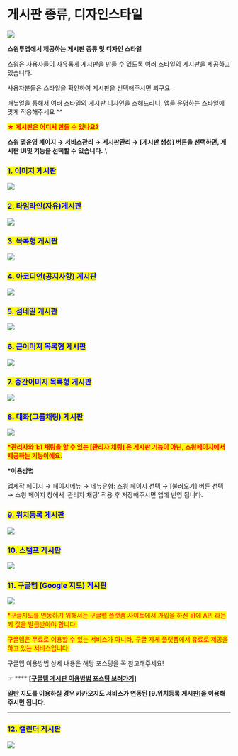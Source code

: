 # 게시판 종류, 디자인스타일

![](https://wp.swing2app.co.kr/wp-content/uploads/2018/09/2.1-%EA%B2%8C%EC%8B%9C%ED%8C%90%EC%8A%A4%ED%83%80%EC%9D%BC%EB%94%94%EC%9E%90%EC%9D%B8.png)

**스윙투앱에서 제공하는 게시판 종류 및 디자인 스타일**&#x20;

스윙은 사용자들이 자유롭게 게시판을 만들 수 있도록 여러 스타일의 게시판을 제공하고 있습니다.&#x20;

사용자분들은 스타일을 확인하여 게시판을 선택해주시면 되구요.

매뉴얼을 통해서 여러 스타일의 게시판 디자인을 소해드리니, 앱을 운영하는 스타일에 맞게 적용해주세요 ^^

<mark style="color:red;">**★ 게시판은 어디서 만들 수 있나요?**</mark>

**스윙 앱운영 페이지 → 서비스관리 → 게시판관리 → \[게시판 생성] 버튼을 선택하면, 게시판 UI및 기능을 선택할 수 있습니다.** \


### <mark style="color:blue;">**1. 이미지 게시판**</mark>

![](https://wp.swing2app.co.kr/wp-content/uploads/2018/09/01\_%EC%9D%B4%EB%AF%B8%EC%A7%80-%EA%B2%8C%EC%8B%9C%ED%8C%90.png)

### <mark style="color:blue;">**2. 타임라인(자유)게시판**</mark>

![](https://wp.swing2app.co.kr/wp-content/uploads/2018/09/02\_%ED%83%80%EC%9E%84%EB%9D%BC%EC%9D%B8-%EA%B2%8C%EC%8B%9C%ED%8C%90.jpg)

### <mark style="color:blue;">**3. 목록형 게시판**</mark>

![](https://wp.swing2app.co.kr/wp-content/uploads/2018/09/03\_%EB%AA%A9%EB%A1%9D%ED%98%95-%EA%B2%8C%EC%8B%9C%ED%8C%90.png)

### <mark style="color:blue;">**4. 아코디언(공지사항) 게시판**</mark>

![](https://wp.swing2app.co.kr/wp-content/uploads/2018/09/04\_-%EC%95%84%EC%BD%94%EB%94%94%EC%96%B8%EA%B3%B5%EC%A7%80%EC%82%AC%ED%95%AD-%EA%B2%8C%EC%8B%9C%ED%8C%90.png)

### <mark style="color:blue;">**5. 섬네일 게시판**</mark>

![](https://wp.swing2app.co.kr/wp-content/uploads/2018/09/05\_%EC%8D%B8%EB%84%A4%EC%9D%BC%ED%98%95-%EA%B2%8C%EC%8B%9C%ED%8C%90.png)

### <mark style="color:blue;">**6. 큰이미지 목록형 게시판**</mark>

![](https://wp.swing2app.co.kr/wp-content/uploads/2018/09/06\_%ED%81%B0%EC%9D%B4%EB%AF%B8%EC%A7%80-%EB%AA%A9%EB%A1%9D%ED%98%95-%EA%B2%8C%EC%8B%9C%ED%8C%90.png)

### <mark style="color:blue;">**7. 중간이미지 목록형 게시판**</mark>

![](https://wp.swing2app.co.kr/wp-content/uploads/2018/09/07\_%EC%A4%91%EA%B0%84-%EC%9D%B4%EB%AF%B8%EC%A7%80-%EB%AA%A9%EB%A1%9D%ED%98%95-%EA%B2%8C%EC%8B%9C%ED%8C%90.png)

### <mark style="color:blue;">**8. 대화(그룹채팅) 게시판**</mark>

![](https://wp.swing2app.co.kr/wp-content/uploads/2018/09/08\_%EB%8C%80%ED%99%94%EA%B7%B8%EB%A3%B9%EC%B1%84%ED%8C%85-%EA%B2%8C%EC%8B%9C%ED%8C%90.png)

<mark style="color:red;">**\*관리자와 1:1 채팅을 할 수 있는 \[관리자 채팅] 은 게시판 기능이 아닌, 스윙페이지에서 제공하는 기능이에요.**</mark>

**\*이용방법**

앱제작 페이지 → 페이지메뉴 → 메뉴유형: 스윙 페이지 선택 → \[불러오기] 버튼 선택 → 스윙 페이지 창에서 ‘관리자 채팅’ 적용 후 저장해주시면 앱에 반영 됩니다.&#x20;



### <mark style="color:blue;">**9. 위치등록 게시판**</mark>

![](https://wp.swing2app.co.kr/wp-content/uploads/2018/09/09\_2\_%EC%9C%84%EC%B9%98%EB%93%B1%EB%A1%9D-%EA%B2%8C%EC%8B%9C%ED%8C%90.jpg)

### <mark style="color:blue;">**10. 스탬프 게시판**</mark>

![](https://wp.swing2app.co.kr/wp-content/uploads/2018/09/10\_%EC%8A%A4%ED%83%AC%ED%94%84%EA%B2%8C%EC%8B%9C%ED%8C%90.png)

### <mark style="color:blue;">**11. 구글맵 (Google 지도) 게시판**</mark>

![](https://wp.swing2app.co.kr/wp-content/uploads/2018/09/11\_2\_%EA%B5%AC%EA%B8%80%EC%A7%80%EB%8F%84-%EA%B2%8C%EC%8B%9C%ED%8C%90.png)

<mark style="color:red;">\*구글지도를 연동하기 위해서는 구글맵 플랫폼 사이트에서 가입을 하신 뒤에 API 라는 키 값을 발급받아야 합니다.</mark>

<mark style="color:red;">구글맵은 무료로 이용할 수 있는 서비스가 아니라, 구글 자체 플랫폼에서 유료로 제공을 하고 있는 서비스입니다.</mark>

구글맵 이용방법 상세 내용은 해당 포스팅을 꼭 참고해주세요!

☞ **** [**\[구글맵 게시판 이용방법 포스팅 보러가기\]**](google-map.md)

**일반 지도를 이용하실 경우 카카오지도 서비스가 연동된 \[9.위치등록 게시판]을 이용해주시면 됩니다.**&#x20;

****

### <mark style="color:blue;">**12. 캘린더 게시판**</mark>

![](https://wp.swing2app.co.kr/wp-content/uploads/2018/09/12\_%EC%BA%98%EB%A6%B0%EB%8D%94.png)
